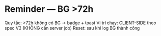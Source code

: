 # Reminder — BG >72h
Quy tắc: >72h không có BG → badge + toast
Vị trí chạy: CLIENT-SIDE theo spec V3 (KHÔNG cần server job)
Reset: sau khi log BG thành công
